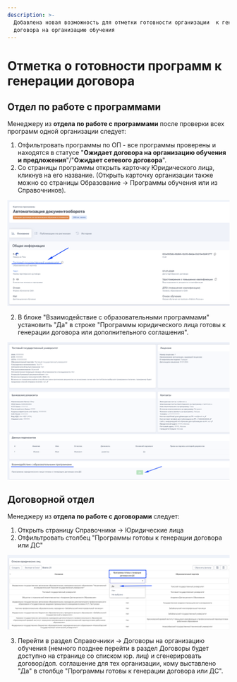 ```yaml
---
description: >-
  Добавлена новая возможность для отметки готовности организации  к генерации
  договора на организацию обучения
---
```


# Отметка о готовности программ к генерации договора

## О**тдел по работе с программами**

Менеджеру из **отдела по работе с программами** после проверки всех программ одной организации следует:

1. Отфильтровать программы по ОП -  все программы проверены и находятся в статусе "**Ожидает договора на организацию обучения  и предложения**"/"**Ожидает сетевого договора**".&#x20;
2. Со страницы программы открыть карточку Юридического лица, кликнув на его название. (Открыть карточку организации также можно со страницы Образование -> Программы обучения или из Справочников).

![](<../.gitbook/assets/image (27).png>)

2. В блоке "Взаимодействие с образовательными программами"  установить "Да" в строке "Программы юридического лица готовы к генерации договора или дополнительного соглашения".

![](<../.gitbook/assets/image (26).png>)

## **Договорной отдел**

Менеджеру из **отдела по работе с договорами** следует:

1. Открыть страницу Справочники -> Юридические лица
2. &#x20;Отфильтровать столбец "Программы готовы к генерации договора или ДС"&#x20;

![](<../.gitbook/assets/image (28).png>)

3. Перейти в раздел Справочники ->  Договоры на организацию обучения (немного позднее перейти в раздел Договоры будет доступно на странице со списком юр. лиц) и сгенерировать договор/доп. соглашение для тех организации, кому выставлено "Да" в  столбце "Программы готовы к генерации договора или ДС".
